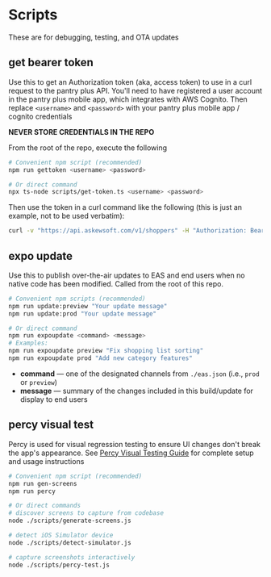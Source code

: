 # Scripts
These are for debugging, testing, and OTA updates

## get bearer token
Use this to get an Authorization token (aka, access token) to use in a curl request to the pantry plus API.
You'll need to have registered a user account in the pantry plus mobile app, which integrates with AWS Cognito.
Then replace `<username>` and `<password>` with your pantry plus mobile app / cognito credentials

**NEVER STORE CREDENTIALS IN THE REPO**

From the root of the repo, execute the following

```sh
# Convenient npm script (recommended)
npm run gettoken <username> <password>

# Or direct command
npx ts-node scripts/get-token.ts <username> <password>
```

Then use the token in a curl command like the following (this is just an example, not to be used verbatim):

```sh
curl -v "https://api.askewsoft.com/v1/shoppers" -H "Authorization: Bearer <copy auth token here>" -H "Content-Type: application/json" -d '{"id": "FB0A3A06-6222-41A7-8E80-9DA1ABD9C4AB", "nickname": "Tester", "email": "tester@my-domain-name.com"}'
```

## expo update

Use this to publish over-the-air updates to EAS and end users when no native code has been modified. Called from the root of this repo.

```sh
# Convenient npm scripts (recommended)
npm run update:preview "Your update message"
npm run update:prod "Your update message"

# Or direct command
npm run expoupdate <command> <message>
# Examples:
npm run expoupdate preview "Fix shopping list sorting"
npm run expoupdate prod "Add new category features"
```

- **command** — one of the designated channels from `./eas.json` (i.e., `prod` or `preview`)
- **message** — summary of the changes included in this build/update for display to end users

## percy visual test

Percy is used for visual regression testing to ensure UI changes don't break the app's appearance. See [Percy Visual Testing Guide](docs/PERCY_VISUAL_TESTING.md) for complete setup and usage instructions

```sh
# Convenient npm script (recommended)
npm run gen-screens
npm run percy

# Or direct commands
# discover screens to capture from codebase
node ./scripts/generate-screens.js

# detect iOS Simulator device
node ./scripts/detect-simulator.js

# capture screenshots interactively
node ./scripts/percy-test.js
```
